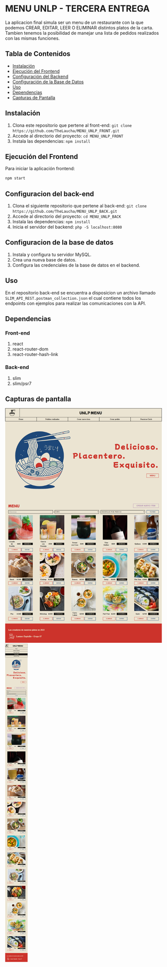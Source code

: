 # MENU UNLP - TERCERA ENTREGA

La aplicacion final simula ser un menu de un restaurante con la que podemos CREAR, EDITAR, LEER O ELIMINAR distintos platos de la carta. Tambien tenemos la posibilidad de manejar una lista de pedidos realizados con las mismas funciones.

## Tabla de Contenidos

- [Instalación](#Instalación)
- [Ejecución del Frontend](#Ejecución-del-frontend)
- [Configuración del Backend](#Configuración-del-backend)
- [Configuración de la Base de Datos](#Configuración-de-la-base-de-datos)
- [Uso](#Uso)
- [Dependencias](#Dependencias)
- [Capturas de Pantalla](#capturas-de-pantalla)

## Instalación

1. Clona este repositorio que pertene al front-end: `git clone https://github.com/TheLaucha/MENU_UNLP_FRONT.git`
2. Accede al directorio del proyecto: `cd MENU_UNLP_FRONT`
3. Instala las dependencias: `npm install`

## Ejecución del Frontend

Para iniciar la aplicación frontend:

```bash
npm start
```

## Configuracion del back-end

1. Clona el siguiente repositorio que pertene al back-end: `git clone https://github.com/TheLaucha/MENU_UNLP_BACK.git`
2. Accede al directorio del proyecto: `cd MENU_UNLP_BACK`
3. Instala las dependencias: `npm install`
4. Inicia el servidor del backend: `php -S localhost:8080`

## Configuracion de la base de datos

1. Instala y configura tu servidor MySQL.
2. Crea una nueva base de datos.
3. Configura las credenciales de la base de datos en el backend.

## Uso

En el repositorio back-end se encuentra a disposicion un archivo llamado `SLIM_API_REST.postman_collection.json` el cual contiene todos los endpoints con ejemplos para realizar las comunicaciones con la API.

## Dependencias

### Front-end

1. react
2. react-router-dom
3. react-router-hash-link

### Back-end

1. slim
2. slim/psr7

## Capturas de pantalla

![Design preview desktop](./src/assets/preview_desktop.png)
![Design preview mobile](./src/assets/preview_mobile.png)
